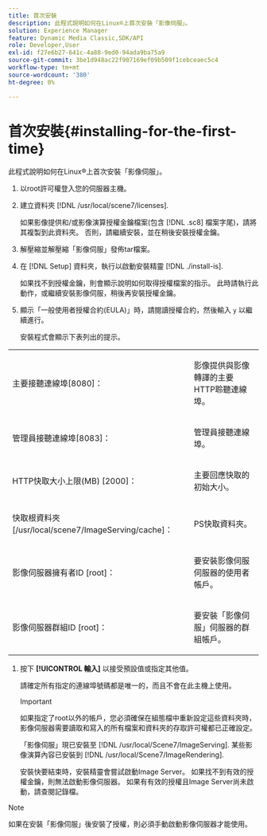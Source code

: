```yaml
---
title: 首次安裝
description: 此程式說明如何在Linux®上首次安裝「影像伺服」。
solution: Experience Manager
feature: Dynamic Media Classic,SDK/API
role: Developer,User
exl-id: f27e6b27-641c-4a88-9ed0-94ada9ba75a9
source-git-commit: 3be1d948ac22f907169ef09b509f1cebceaec5c4
workflow-type: tm+mt
source-wordcount: '380'
ht-degree: 0%

---
```


# 首次安裝{#installing-for-the-first-time}

此程式說明如何在Linux®上首次安裝「影像伺服」。

1. 以root許可權登入您的伺服器主機。
1. 建立資料夾 [!DNL /usr/local/scene7/licenses].

   如果影像提供和/或影像演算授權金鑰檔案(包含 [!DNL .sc8] 檔案字尾)，請將其複製到此資料夾。 否則，請繼續安裝，並在稍後安裝授權金鑰。
1. 解壓縮並解壓縮「影像伺服」發佈tar檔案。
1. 在 [!DNL Setup] 資料夾，執行以啟動安裝精靈 [!DNL ./install-is].

   如果找不到授權金鑰，則會顯示說明如何取得授權檔案的指示。 此時請執行此動作，或繼續安裝影像伺服，稍後再安裝授權金鑰。
1. 顯示「一般使用者授權合約(EULA)」時，請閱讀授權合約，然後輸入 `y` 以繼續進行。

   安裝程式會顯示下表列出的提示。

<table id="table_0E7B673CAD8E4C5EB72F8283A0DDEFC8"> 
 <tbody> 
  <tr> 
   <td colname="col1"> <p><span class="codeph"> 主要接聽連線埠[8080]：</span> </p> </td>
   <td colname="col2"> <p>影像提供與影像轉譯的主要HTTP聆聽連線埠。 </p> </td>
  </tr> 
  <tr> 
   <td colname="col1"> <p><span class="codeph"> 管理員接聽連線埠[8083]：</span> </p> </td> 
   <td colname="col2"> <p>管理員接聽連線埠。 </p> </td>
  </tr> 
  <tr> 
   <td colname="col1"> <p><span class="codeph"> HTTP快取大小上限(MB) [2000]：</span> </p> </td> 
   <td colname="col2"> <p>主要回應快取的初始大小。 </p> </td>
  </tr>
  <tr> 
   <td colname="col1"> <p><span class="codeph"> 快取根資料夾[/usr/local/scene7/ImageServing/cache]：</span> </p> </td> 
   <td colname="col2"> <p>PS快取資料夾。 </p> </td> 
  </tr> 
  <tr> 
   <td colname="col1"> <p><span class="codeph"> 影像伺服器擁有者ID [root]：</span> </p> </td>
   <td colname="col2"> <p>要安裝影像伺服伺服器的使用者帳戶。 </p> </td>
  </tr>
  <tr> 
   <td colname="col1"> <p><span class="codeph"> 影像伺服器群組ID [root]：</span> </p> </td>
   <td colname="col2"> <p>要安裝「影像伺服」伺服器的群組帳戶。 </p> </td>
  </tr>
 </tbody>
</table>

1. 按下 **[!UICONTROL 輸入]** 以接受預設值或指定其他值。

   請確定所有指定的連線埠號碼都是唯一的，而且不會在此主機上使用。

   >[!IMPORTANT]
   >
   >如果指定了root以外的帳戶，您必須確保在組態檔中重新設定這些資料夾時，影像伺服器需要讀取和寫入的所有檔案和資料夾的存取許可權都已正確設定。
   >
   >「影像伺服」現已安裝至 [!DNL /usr/local/Scene7/ImageServing]. 某些影像演算內容已安裝到 [!DNL /usr/local/Scene7/ImageRendering].
   >
   >安裝快要結束時，安裝精靈會嘗試啟動Image Server。 如果找不到有效的授權金鑰，則無法啟動影像伺服器。 如果有有效的授權且Image Server尚未啟動，請查閱記錄檔。

>[!NOTE]
>
>如果在安裝「影像伺服」後安裝了授權，則必須手動啟動影像伺服器才能使用。
